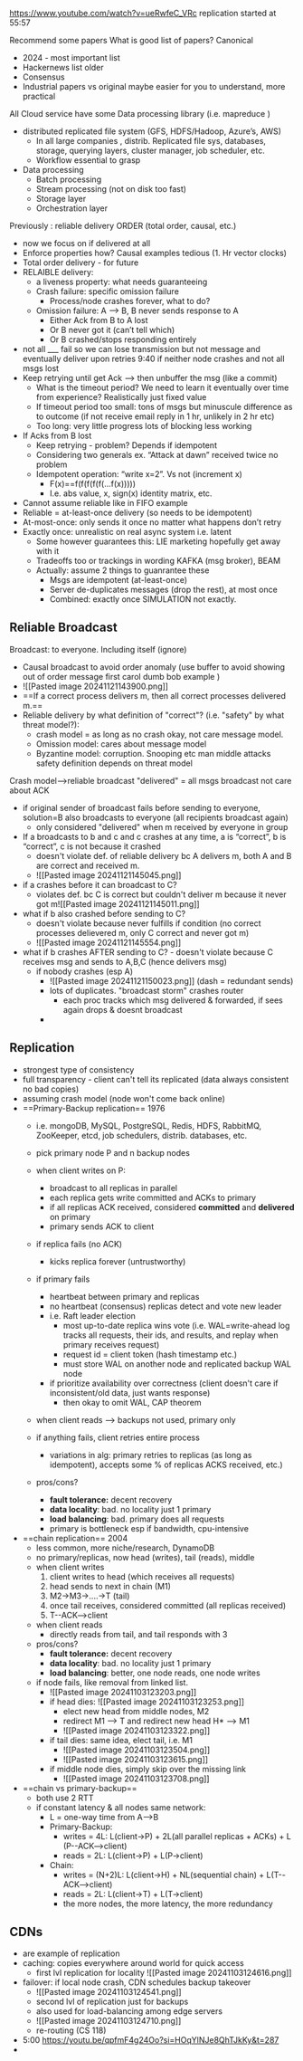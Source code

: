 https://www.youtube.com/watch?v=ueRwfeC_VRc
replication started at 55:57 

Recommend some papers
What is good list of papers? Canonical 
- 2024 - most important list
- Hackernews list older
- Consensus
- Industrial papers vs original maybe easier for you to understand, more practical

All Cloud service have some Data processing library (i.e. mapreduce ) 
- distributed replicated file system (GFS, HDFS/Hadoop, Azure’s, AWS) 
  - In all large companies ,  distrib. Replicated file sys, databases, storage, querying layers, cluster manager, job scheduler, etc.
  - Workflow essential to grasp
- Data processing
  - Batch processing
  - Stream processing (not on disk too fast)
  - Storage layer
  - Orchestration layer

Previously : reliable delivery ORDER (total order, causal, etc.)
- now we focus on if delivered at all
- Enforce properties how? Causal examples tedious (1. Hr vector clocks)
- Total order delivery - for future
- RELAIBLE delivery:
  - a liveness property: what needs guaranteeing
  - Crash failure: specific omission failure 
    - Process/node crashes forever, what to do? 
  - Omission failure: A —> B,  B never sends response to A
    - Either Ack from B to A lost
    - Or B never got it (can’t tell which)
    - Or B crashed/stops responding entirely
- not all ___ fail so we can lose transmission but not message and eventually deliver upon retries 9:40 if neither node crashes and not all msgs lost
- Keep retrying until get Ack —> then unbuffer the msg (like a commit)
  - What is the timeout period? We need to learn it eventually over time from experience? Realistically just fixed value
  - If timeout period too small: tons of msgs but minuscule difference as to outcome (if not receive email reply in 1 hr, unlikely in 2 hr etc)
  - Too long: very little progress lots of blocking less working 
- If Acks from B lost
  - Keep retrying - problem? Depends if idempotent
  - Considering two generals ex. “Attack at dawn” received twice no problem
  - Idempotent operation: “write x=2”. Vs not (increment x)
    - F(x)==f(f(f(f(f(…f(x)))))
    - I.e. abs value, x, sign(x) identity matrix, etc.
- Cannot assume reliable like in FIFO example
- Reliable = at-least-once delivery (so needs to be idempotent)
- At-most-once: only sends it once no matter what happens don’t retry
- Exactly once: unrealistic on real async system i.e. latent
  - Some however guarantees this: LIE marketing hopefully get away with it
  - Tradeoffs too or trackings in wording KAFKA (msg broker), BEAM
  - Actually: assume 2 things to guanrantee these
    - Msgs are idempotent (at-least-once)
    - Server de-duplicates messages (drop the rest), at most once
    - Combined: exactly once SIMULATION not exactly.          

## Reliable Broadcast 
Broadcast: to everyone. Including itself (ignore) 
- Causal broadcast to avoid order anomaly (use buffer to avoid showing out of order message first carol dumb bob example )
- ![[Pasted image 20241121143900.png]]
- ==If a correct process delivers m, then all correct processes delivered m.==
- Reliable delivery by what definition of "correct"? (i.e. "safety" by what threat model?): 
	- crash model = as long as no crash okay, not care message model. 
	- Omission model: cares about message model 
	- Byzantine model: corruption. Snooping etc man middle attacks  safety definition depends on threat model

Crash model—>reliable broadcast
"delivered" = all msgs broadcast not care about ACK
- if original sender of broadcast fails before sending to everyone, solution=B also broadcasts to everyone (all recipients broadcast again)
	- only considered "delivered" when m received by everyone in group
- If a broadcasts to b and c and c crashes at any time, a is “correct”, b is “correct”, c is not because it crashed
	- doesn't violate def. of reliable delivery bc A delivers m, both A and B are correct and received m. 
	- ![[Pasted image 20241121145045.png]]
- if a crashes before it can broadcast to C?
	- violates def. bc C is correct but couldn't deliver m because it never got m![[Pasted image 20241121145011.png]]
- what if b also crashed before sending to C?
	- doesn't violate because never fulfills if condition (no correct processes delievered m, only C correct and never got m)
	- ![[Pasted image 20241121145554.png]]
- what if b crashes AFTER sending to C?
	  - doesn't violate because C receives msg and sends to A,B,C (hence delivers msg)
  - if nobody crashes (esp A)
	  - ![[Pasted image 20241121150023.png]] (dash = redundant sends)
	  - lots of duplicates. "broadcast storm" crashes router
		  - each proc tracks which msg delivered & forwarded, if sees again drops & doesnt broadcast
	  - 
## Replication 
- strongest type of consistency
- full transparency - client can't tell its replicated (data always consistent no bad copies)
- assuming crash model (node won't come back online)
- ==Primary-Backup replication== 1976
	- i.e. mongoDB, MySQL, PostgreSQL, Redis, HDFS, RabbitMQ, ZooKeeper, etcd, job schedulers, distrib. databases, etc.
	- pick primary node P and n backup nodes
	- when client writes on P:
		- broadcast to all replicas in parallel
		- each replica gets write committed and ACKs to primary
		- if all replicas ACK received, considered **committed** and **delivered** on primary
		- primary sends ACK to client
	- if replica fails (no ACK)
		- kicks replica forever (untrustworthy)
	- if primary fails
		- heartbeat between primary and replicas
		- no heartbeat (consensus) replicas detect and vote new leader
		- i.e. Raft leader election
			- most up-to-date replica wins vote (i.e. WAL=write-ahead log tracks all requests, their ids, and results, and replay when primary receives request)
			- request id = client token (hash timestamp etc.)
			- must store WAL on another node and replicated backup WAL node
		- if prioritize availability over correctness (client doesn't care if inconsistent/old data, just wants response)
			- then okay to omit WAL, CAP theorem

	- when client reads --> backups not used, primary only
	- if anything fails, client retries entire process
		- variations in alg: primary retries to replicas (as long as idempotent), accepts some % of replicas ACKS received, etc.)
	- pros/cons? 
		- **fault tolerance:** decent recovery
		- **data locality**: bad. no locality just 1 primary
		- **load balancing**: bad. primary does all requests
		- primary is bottleneck esp if bandwidth, cpu-intensive
- ==chain replication== 2004
	- less common, more niche/research, DynamoDB
	- no primary/replicas, now head (writes), tail (reads), middle
	- when client writes
		1. client writes to head (which receives all requests)
		2. head sends to next in chain (M1)
		3. M2->M3->....->T (tail)
		4. once tail receives, considered committed (all replicas received)
		5. T--ACK-->client 
	- when client reads
		- directly reads from tail, and tail responds with 3
	- pros/cons?
		 - **fault tolerance:** decent recovery
		- **data locality**: bad. no locality just 1 primary
		- **load balancing**: better, one node reads, one node writes
	- if node fails, like removal from linked list. 
		- ![[Pasted image 20241103123203.png]]
		- if head dies: ![[Pasted image 20241103123253.png]]
			- elect new head from middle nodes, M2
			- redirect M1 --> T   and redirect new head H* --> M1
			- ![[Pasted image 20241103123322.png]]
		- if tail dies: same idea, elect tail, i.e. M1
			- ![[Pasted image 20241103123504.png]]
			- ![[Pasted image 20241103123615.png]] 
		- if middle node dies, simply skip over the missing link
			- ![[Pasted image 20241103123708.png]]
- ==chain vs primary-backup==
	- both use 2 RTT 
	- if constant latency & all nodes same network:
		- L = one-way time from A-->B
		- Primary-Backup:  
			- writes = 4L:  L(client->P) + 2L(all parallel replicas + ACKs) + L (P--ACK-->client)
			- reads = 2L:  L(client->P) + L(P->client)
		- Chain:
			- writes = (N+2)L:  L(client->H) + NL(sequential chain) + L(T--ACK-->client) 
			- reads = 2L: L(client->T) + L(T->client)
			- the more nodes, the more latency, the more redundancy


## CDNs 
- are example of replication
- caching: copies everywhere around world for quick access
	- first lvl replication for locality ![[Pasted image 20241103124616.png]]
- failover: if local node crash, CDN schedules backup takeover
	- ![[Pasted image 20241103124541.png]]
	- second lvl of replication just for backups
	- also used for load-balancing among edge servers
	- ![[Pasted image 20241103124710.png]]
	- re-routing (CS 118)
- 5:00 https://youtu.be/qpfmF4g24Oo?si=HOqYlNJe8QhTJkKy&t=287
- 